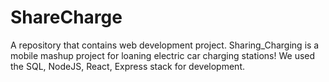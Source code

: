 # ShareCharge
A repository that contains web development project. Sharing_Charging is a mobile mashup project for loaning electric car charging stations! We used the SQL, NodeJS, React, Express stack for development.
